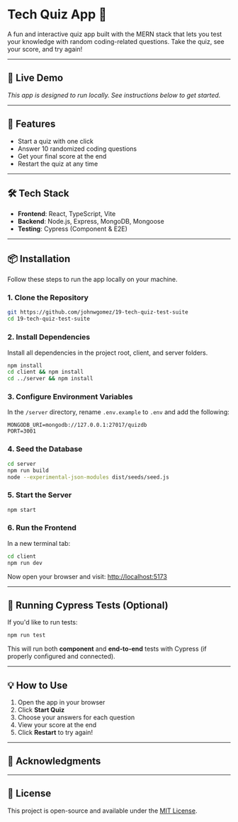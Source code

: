# Tech Quiz App 🧠

A fun and interactive quiz app built with the MERN stack that lets you test your knowledge with random coding-related questions. Take the quiz, see your score, and try again!

---

## 🚀 Live Demo

_This app is designed to run locally. See instructions below to get started._

---

## 📸 Features

- Start a quiz with one click  
- Answer 10 randomized coding questions  
- Get your final score at the end  
- Restart the quiz at any time

---

## 🛠 Tech Stack

- **Frontend**: React, TypeScript, Vite  
- **Backend**: Node.js, Express, MongoDB, Mongoose  
- **Testing**: Cypress (Component & E2E)

---

## 📦 Installation

Follow these steps to run the app locally on your machine.

### 1. Clone the Repository

```bash
git https://github.com/johnwgomez/19-tech-quiz-test-suite
cd 19-tech-quiz-test-suite
```

### 2. Install Dependencies

Install all dependencies in the project root, client, and server folders.

```bash
npm install
cd client && npm install
cd ../server && npm install
```

### 3. Configure Environment Variables

In the `/server` directory, rename `.env.example` to `.env` and add the following:

```env
MONGODB_URI=mongodb://127.0.0.1:27017/quizdb
PORT=3001
```

### 4. Seed the Database

```bash
cd server
npm run build
node --experimental-json-modules dist/seeds/seed.js
```

### 5. Start the Server

```bash
npm start
```

### 6. Run the Frontend

In a new terminal tab:

```bash
cd client
npm run dev
```

Now open your browser and visit: [http://localhost:5173](http://localhost:5173)

---

## 🧪 Running Cypress Tests (Optional)

If you'd like to run tests:

```bash
npm run test
```

This will run both **component** and **end-to-end** tests with Cypress (if properly configured and connected).

---

## 💡 How to Use

1. Open the app in your browser  
2. Click **Start Quiz**  
3. Choose your answers for each question  
4. View your score at the end  
5. Click **Restart** to try again!

---

## 🤝 Acknowledgments

---

## 📝 License

This project is open-source and available under the [MIT License](LICENSE).